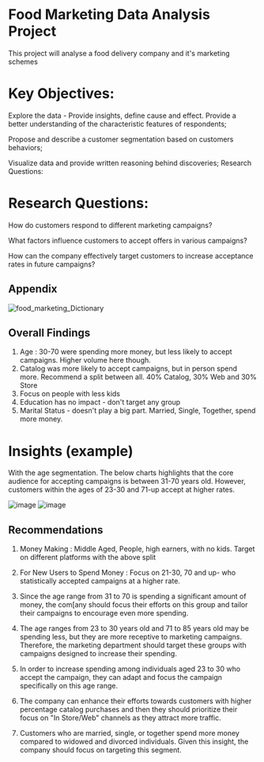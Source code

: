 # Food Marketing Data Analysis Project

This project will analyse a food delivery company and it's marketing schemes


# Key Objectives:

Explore the data - Provide insights, define cause and effect. Provide a better understanding of the characteristic features of respondents;

Propose and describe a customer segmentation based on customers behaviors;

Visualize data and provide written reasoning behind discoveries;
Research Questions:

# Research Questions:

How do customers respond to different marketing campaigns?

What factors influence customers to accept offers in various campaigns?

How can the company effectively target customers to increase acceptance rates in future campaigns?


## Appendix

![food_marketing_Dictionary](https://github.com/user-attachments/assets/8fdc77a3-8fcf-4f99-80ed-7132f7fc27b8)

## Overall Findings
1. Age : 30-70 were spending more money, but less likely to accept campaigns. Higher volume here though.
2. Catalog was more likely to accept campaigns, but in person spend more. Recommend a split between all. 40% Catalog, 30% Web and 30% Store
3. Focus on people with less kids
4. Education has no impact - don't target any group
5. Marital Status - doesn't play a big part. Married, Single, Together, spend more money.

# Insights (example)
With the age segmentation. The below charts highlights that the core audience for accepting campaigns is between 31-70 years old. However, customers within the ages of 23-30 and 71-up accept at higher rates.

   ![image](https://github.com/user-attachments/assets/b3fa3c44-cb0c-47b2-a167-2e9b57536f65)
   ![image](https://github.com/user-attachments/assets/43b60044-9c80-4927-9b4f-aff8a2b9defd)

## Recommendations

1. Money Making : Middle Aged, People, high earners, with no kids. Target on different platforms with the above split

2. For New Users to Spend Money : Focus on 21-30, 70 and up- who statistically accepted campaigns at a higher rate.

3. Since the age range from 31 to 70 is spending a significant amount of money, the com[any should focus their efforts on this group and tailor their campaigns to encourage even more spending.

4. The age ranges from 23 to 30 years old and 71 to 85 years old may be spending less, but they are more receptive to marketing campaigns. Therefore, the marketing department should target these groups with campaigns designed to increase their spending.

5. In order to increase spending among individuals aged 23 to 30 who accept the campaign, they can adapt and focus the campaign specifically on this age range.

6. The company can enhance their efforts towards customers with higher percentage catalog purchases and then they should prioritize their focus on "In Store/Web" channels as they attract more traffic.

7. Customers who are married, single, or together spend more money compared to widowed and divorced individuals. Given this insight, the company should focus on targeting this segment.
